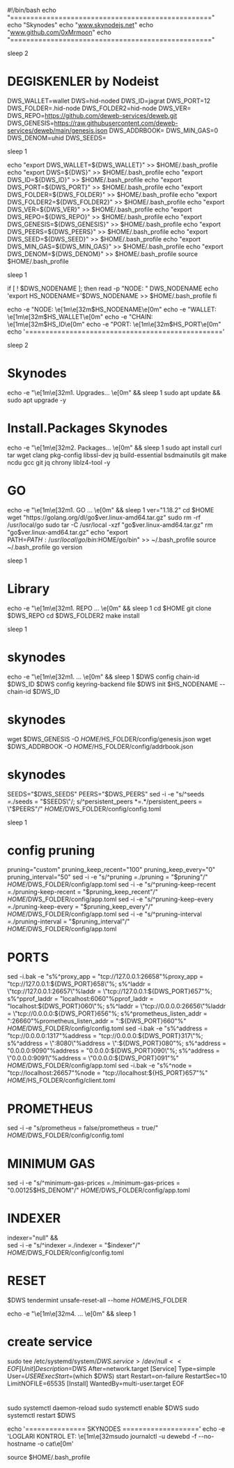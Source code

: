 #!/bin/bash
echo "=================================================="
echo "Skynodes"
echo "www.skynodejs.net"
echo "www.github.com/0xMrmoon"
echo "=================================================="


sleep 2

# DEGISKENLER by Nodeist
DWS_WALLET=wallet
DWS=hid-noded
DWS_ID=jagrat
DWS_PORT=12
DWS_FOLDER=.hid-node
DWS_FOLDER2=hid-node
DWS_VER=
DWS_REPO=https://github.com/deweb-services/deweb.git
DWS_GENESIS=https://raw.githubusercontent.com/deweb-services/deweb/main/genesis.json
DWS_ADDRBOOK=
DWS_MIN_GAS=0
DWS_DENOM=uhid
DWS_SEEDS=


sleep 1

echo "export DWS_WALLET=${DWS_WALLET}" >> $HOME/.bash_profile
echo "export DWS=${DWS}" >> $HOME/.bash_profile
echo "export DWS_ID=${DWS_ID}" >> $HOME/.bash_profile
echo "export DWS_PORT=${DWS_PORT}" >> $HOME/.bash_profile
echo "export DWS_FOLDER=${DWS_FOLDER}" >> $HOME/.bash_profile
echo "export DWS_FOLDER2=${DWS_FOLDER2}" >> $HOME/.bash_profile
echo "export DWS_VER=${DWS_VER}" >> $HOME/.bash_profile
echo "export DWS_REPO=${DWS_REPO}" >> $HOME/.bash_profile
echo "export DWS_GENESIS=${DWS_GENESIS}" >> $HOME/.bash_profile
echo "export DWS_PEERS=${DWS_PEERS}" >> $HOME/.bash_profile
echo "export DWS_SEED=${DWS_SEED}" >> $HOME/.bash_profile
echo "export DWS_MIN_GAS=${DWS_MIN_GAS}" >> $HOME/.bash_profile
echo "export DWS_DENOM=${DWS_DENOM}" >> $HOME/.bash_profile
source $HOME/.bash_profile

sleep 1

if [ ! $DWS_NODENAME ]; then
	read -p "NODE: " DWS_NODENAME
	echo 'export HS_NODENAME='$DWS_NODENAME >> $HOME/.bash_profile
fi

echo -e "NODE: \e[1m\e[32m$HS_NODENAME\e[0m"
echo -e "WALLET: \e[1m\e[32m$HS_WALLET\e[0m"
echo -e "CHAIN: \e[1m\e[32m$HS_ID\e[0m"
echo -e "PORT: \e[1m\e[32m$HS_PORT\e[0m"
echo '================================================='

sleep 2


# Skynodes
echo -e "\e[1m\e[32m1. Upgrades... \e[0m" && sleep 1
sudo apt update && sudo apt upgrade -y


# Install.Packages Skynodes
echo -e "\e[1m\e[32m2. Packages... \e[0m" && sleep 1
sudo apt install curl tar wget clang pkg-config libssl-dev jq build-essential bsdmainutils git make ncdu gcc git jq chrony liblz4-tool -y

# GO 
echo -e "\e[1m\e[32m1. GO ... \e[0m" && sleep 1
ver="1.18.2"
cd $HOME
wget "https://golang.org/dl/go$ver.linux-amd64.tar.gz"
sudo rm -rf /usr/local/go
sudo tar -C /usr/local -xzf "go$ver.linux-amd64.tar.gz"
rm "go$ver.linux-amd64.tar.gz"
echo "export PATH=$PATH:/usr/local/go/bin:$HOME/go/bin" >> ~/.bash_profile
source ~/.bash_profile
go version

sleep 1

# Library
echo -e "\e[1m\e[32m1. REPO ... \e[0m" && sleep 1
cd $HOME
git clone $DWS_REPO
cd $DWS_FOLDER2
make install

sleep 1

# skynodes
echo -e "\e[1m\e[32m1. ... \e[0m" && sleep 1
$DWS config chain-id $DWS_ID
$DWS config keyring-backend file
$DWS init $HS_NODENAME --chain-id $DWS_ID


# skynodes
wget $DWS_GENESIS -O $HOME/$HS_FOLDER/config/genesis.json
wget $DWS_ADDRBOOK -O $HOME/$HS_FOLDER/config/addrbook.json

# skynodes
SEEDS="$DWS_SEEDS"
PEERS="$DWS_PEERS"
sed -i -e "s/^seeds *=.*/seeds = \"$SEEDS\"/; s/^persistent_peers *=.*/persistent_peers = \"$PEERS\"/" $HOME/$DWS_FOLDER/config/config.toml

sleep 1


# config pruning
pruning="custom"
pruning_keep_recent="100"
pruning_keep_every="0"
pruning_interval="50"
sed -i -e "s/^pruning *=.*/pruning = \"$pruning\"/" $HOME/$DWS_FOLDER/config/app.toml
sed -i -e "s/^pruning-keep-recent *=.*/pruning-keep-recent = \"$pruning_keep_recent\"/" $HOME/$DWS_FOLDER/config/app.toml
sed -i -e "s/^pruning-keep-every *=.*/pruning-keep-every = \"$pruning_keep_every\"/" $HOME/$DWS_FOLDER/config/app.toml
sed -i -e "s/^pruning-interval *=.*/pruning-interval = \"$pruning_interval\"/" $HOME/$DWS_FOLDER/config/app.toml


# PORTS
sed -i.bak -e "s%^proxy_app = \"tcp://127.0.0.1:26658\"%proxy_app = \"tcp://127.0.0.1:${DWS_PORT}658\"%; s%^laddr = \"tcp://127.0.0.1:26657\"%laddr = \"tcp://127.0.0.1:${DWS_PORT}657\"%; s%^pprof_laddr = \"localhost:6060\"%pprof_laddr = \"localhost:${DWS_PORT}060\"%; s%^laddr = \"tcp://0.0.0.0:26656\"%laddr = \"tcp://0.0.0.0:${DWS_PORT}656\"%; s%^prometheus_listen_addr = \":26660\"%prometheus_listen_addr = \":${DWS_PORT}660\"%" $HOME/$DWS_FOLDER/config/config.toml
sed -i.bak -e "s%^address = \"tcp://0.0.0.0:1317\"%address = \"tcp://0.0.0.0:${DWS_PORT}317\"%; s%^address = \":8080\"%address = \":${DWS_PORT}080\"%; s%^address = \"0.0.0.0:9090\"%address = \"0.0.0.0:${DWS_PORT}090\"%; s%^address = \"0.0.0.0:9091\"%address = \"0.0.0.0:${DWS_PORT}091\"%" $HOME/$DWS_FOLDER/config/app.toml
sed -i.bak -e "s%^node = \"tcp://localhost:26657\"%node = \"tcp://localhost:${HS_PORT}657\"%" $HOME/$HS_FOLDER/config/client.toml

# PROMETHEUS 
sed -i -e "s/prometheus = false/prometheus = true/" $HOME/$DWS_FOLDER/config/config.toml

# MINIMUM GAS 
sed -i -e "s/^minimum-gas-prices *=.*/minimum-gas-prices = \"0.00125$HS_DENOM\"/" $HOME/$DWS_FOLDER/config/app.toml

# INDEXER 
indexer="null" && \
sed -i -e "s/^indexer *=.*/indexer = \"$indexer\"/" $HOME/$DWS_FOLDER/config/config.toml

# RESET 
$DWS tendermint unsafe-reset-all --home $HOME/$HS_FOLDER

echo -e "\e[1m\e[32m4. ... \e[0m" && sleep 1
# create service
sudo tee /etc/systemd/system/$DWS.service > /dev/null <<EOF
[Unit]
Description=$DWS
After=network.target
[Service]
Type=simple
User=$USER
ExecStart=$(which $DWS) start
Restart=on-failure
RestartSec=10
LimitNOFILE=65535
[Install]
WantedBy=multi-user.target
EOF


# 
sudo systemctl daemon-reload
sudo systemctl enable $DWS
sudo systemctl restart $DWS

echo '=============== SKYNODES ==================='
echo -e 'LOGLARI KONTROL ET: \e[1m\e[32msudo journalctl -u dewebd -f --no-hostname -o cat\e[0m'


source $HOME/.bash_profile
